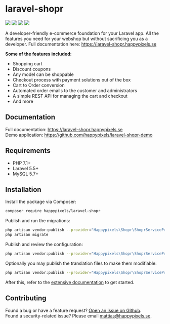 # laravel-shopr
<p>
<a href="https://github.com/happypixels/laravel-shopr/releases"><img src="https://poser.pugx.org/happypixels/laravel-shopr/v/stable.svg"></a>
<a href="https://github.com/happypixels/laravel-shopr"><img src="https://travis-ci.com/happypixels/laravel-shopr.svg?branch=master" /></a>
<a href="https://github.com/happypixels/laravel-shopr"><img src="https://styleci.io/repos/148448571/shield" /></a>
<a href="https://github.com/happypixels/laravel-shopr"><img src="https://poser.pugx.org/happypixels/laravel-shopr/license.svg"></a>
</p>

A developer-friendly e-commerce foundation for your Laravel app. 
All the features you need for your webshop but without sacrificing you as a developer. 
Full documentation here: https://laravel-shopr.happypixels.se

**Some of the features included:**
* Shopping cart
* Discount coupons
* Any model can be shoppable
* Checkout process with payment solutions out of the box
* Cart to Order conversion
* Automated order emails to the customer and administrators
* A simple REST API for managing the cart and checkout
* And more

## Documentation
Full documentation: https://laravel-shopr.happypixels.se  
Demo application: https://github.com/happypixels/laravel-shopr-demo

## Requirements
* PHP 7.1+
* Laravel 5.5+
* MySQL 5.7+

## Installation
Install the package via Composer:
```bash
composer require happypixels/laravel-shopr
```

Publish and run the migrations:
```bash
php artisan vendor:publish --provider="Happypixels\Shopr\ShoprServiceProvider" --tag="migrations"
php artisan migrate
```

Publish and review the configuration:
```bash
php artisan vendor:publish --provider="Happypixels\Shopr\ShoprServiceProvider" --tag="config"
```

Optionally you may publish the translation files to make them modifiable:
```bash
php artisan vendor:publish --provider="Happypixels\Shopr\ShoprServiceProvider" --tag="translations"
```

After this, refer to the [extensive documentation](https://laravel-shopr.happypixels.se) to get started.

## Contributing
Found a bug or have a feature request? [Open an issue on Github](https://github.com/happypixels/laravel-shopr/issues).   
Found a security-related issue? Please email mattias@happypixels.se.
